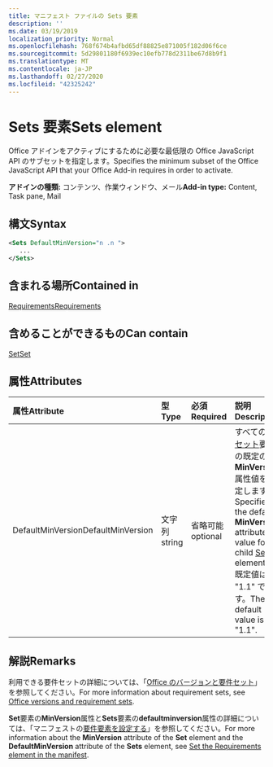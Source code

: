 ```yaml
---
title: マニフェスト ファイルの Sets 要素
description: ''
ms.date: 03/19/2019
localization_priority: Normal
ms.openlocfilehash: 768f674b4afbd65df88825e871005f182d06f6ce
ms.sourcegitcommit: 5d29801180f6939ec10efb778d2311be67d8b9f1
ms.translationtype: MT
ms.contentlocale: ja-JP
ms.lasthandoff: 02/27/2020
ms.locfileid: "42325242"
---
```

# <a name="sets-element"></a><span data-ttu-id="2e30a-102">Sets 要素</span><span class="sxs-lookup"><span data-stu-id="2e30a-102">Sets element</span></span>

<span data-ttu-id="2e30a-103">Office アドインをアクティブにするために必要な最低限の Office JavaScript API のサブセットを指定します。</span><span class="sxs-lookup"><span data-stu-id="2e30a-103">Specifies the minimum subset of the Office JavaScript API that your Office Add-in requires in order to activate.</span></span>

<span data-ttu-id="2e30a-104">**アドインの種類:** コンテンツ、作業ウィンドウ、メール</span><span class="sxs-lookup"><span data-stu-id="2e30a-104">**Add-in type:** Content, Task pane, Mail</span></span>

## <a name="syntax"></a><span data-ttu-id="2e30a-105">構文</span><span class="sxs-lookup"><span data-stu-id="2e30a-105">Syntax</span></span>

```XML
<Sets DefaultMinVersion="n .n ">
   ...
</Sets>
```

## <a name="contained-in"></a><span data-ttu-id="2e30a-106">含まれる場所</span><span class="sxs-lookup"><span data-stu-id="2e30a-106">Contained in</span></span>

[<span data-ttu-id="2e30a-107">Requirements</span><span class="sxs-lookup"><span data-stu-id="2e30a-107">Requirements</span></span>](requirements.md)

## <a name="can-contain"></a><span data-ttu-id="2e30a-108">含めることができるもの</span><span class="sxs-lookup"><span data-stu-id="2e30a-108">Can contain</span></span>

[<span data-ttu-id="2e30a-109">Set</span><span class="sxs-lookup"><span data-stu-id="2e30a-109">Set</span></span>](set.md)

## <a name="attributes"></a><span data-ttu-id="2e30a-110">属性</span><span class="sxs-lookup"><span data-stu-id="2e30a-110">Attributes</span></span>

|<span data-ttu-id="2e30a-111">**属性**</span><span class="sxs-lookup"><span data-stu-id="2e30a-111">**Attribute**</span></span>|<span data-ttu-id="2e30a-112">**型**</span><span class="sxs-lookup"><span data-stu-id="2e30a-112">**Type**</span></span>|<span data-ttu-id="2e30a-113">**必須**</span><span class="sxs-lookup"><span data-stu-id="2e30a-113">**Required**</span></span>|<span data-ttu-id="2e30a-114">**説明**</span><span class="sxs-lookup"><span data-stu-id="2e30a-114">**Description**</span></span>|
|:-----|:-----|:-----|:-----|
|<span data-ttu-id="2e30a-115">DefaultMinVersion</span><span class="sxs-lookup"><span data-stu-id="2e30a-115">DefaultMinVersion</span></span>|<span data-ttu-id="2e30a-116">文字列</span><span class="sxs-lookup"><span data-stu-id="2e30a-116">string</span></span>|<span data-ttu-id="2e30a-117">省略可能</span><span class="sxs-lookup"><span data-stu-id="2e30a-117">optional</span></span>|<span data-ttu-id="2e30a-118">すべての子[セット](set.md)要素の既定の**MinVersion**属性値を指定します。</span><span class="sxs-lookup"><span data-stu-id="2e30a-118">Specifies the default **MinVersion** attribute value for all child [Set](set.md) elements.</span></span> <span data-ttu-id="2e30a-119">既定値は "1.1" です。</span><span class="sxs-lookup"><span data-stu-id="2e30a-119">The default value is "1.1".</span></span>|

## <a name="remarks"></a><span data-ttu-id="2e30a-120">解説</span><span class="sxs-lookup"><span data-stu-id="2e30a-120">Remarks</span></span>

<span data-ttu-id="2e30a-121">利用できる要件セットの詳細については、「[Office のバージョンと要件セット](/office/dev/add-ins/develop/office-versions-and-requirement-sets)」を参照してください。</span><span class="sxs-lookup"><span data-stu-id="2e30a-121">For more information about requirement sets, see [Office versions and requirement sets](/office/dev/add-ins/develop/office-versions-and-requirement-sets).</span></span>

<span data-ttu-id="2e30a-122">**Set**要素の**MinVersion**属性と**Sets**要素の**defaultminversion**属性の詳細については、「マニフェストの[要件要素を設定する](/office/dev/add-ins/develop/specify-office-hosts-and-api-requirements#set-the-requirements-element-in-the-manifest)」を参照してください。</span><span class="sxs-lookup"><span data-stu-id="2e30a-122">For more information about the **MinVersion** attribute of the **Set** element and the **DefaultMinVersion** attribute of the **Sets** element, see [Set the Requirements element in the manifest](/office/dev/add-ins/develop/specify-office-hosts-and-api-requirements#set-the-requirements-element-in-the-manifest).</span></span>

